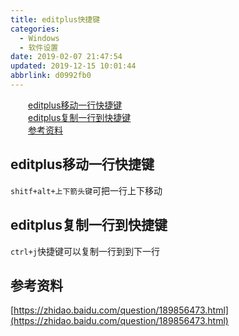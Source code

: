 ```yaml
---
title: editplus快捷键
categories: 
  - Windows
  - 软件设置
date: 2019-02-07 21:47:54
updated: 2019-12-15 10:01:44
abbrlink: d0992fb0
---
```

<div id='my_toc'><a href="/blog/d0992fb0/#editplus移动一行快捷键" class="header_2">editplus移动一行快捷键</a><br><a href="/blog/d0992fb0/#editplus复制一行到快捷键" class="header_2">editplus复制一行到快捷键</a><br><a href="/blog/d0992fb0/#参考资料" class="header_2">参考资料</a><br></div>
<style>
    .header_1{
        margin-left: 1em;
    }
    .header_2{
        margin-left: 2em;
    }
    .header_3{
        margin-left: 3em;
    }
    .header_4{
        margin-left: 4em;
    }
    .header_5{
        margin-left: 5em;
    }
    .header_6{
        margin-left: 6em;
    }
</style>
<!--more-->
<script>if (navigator.platform.search('arm')==-1){document.getElementById('my_toc').style.display = 'none';}
var e,p = document.getElementsByTagName('p');while (p.length>0) {e = p[0];e.parentElement.removeChild(e);}
</script>

<!--end-->
## editplus移动一行快捷键 ##
`shitf+alt+上下箭头键`可把一行上下移动
## editplus复制一行到快捷键 ##
`ctrl+j`快捷键可以复制一行到到下一行
## 参考资料 ##
[https://zhidao.baidu.com/question/189856473.html](https://zhidao.baidu.com/question/189856473.html)
